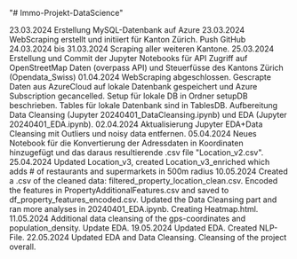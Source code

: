 "# Immo-Projekt-DataScience" 

23.03.2024 Erstellung MySQL-Datenbank auf Azure
23.03.2024 WebScraping erstellt und initiiert für Kanton Zürich. Push GitHub 
24.03.2024 bis 31.03.2024 Scraping aller weiteren Kantone. 
25.03.2024 Erstellung und Commit der Jupyter Notebooks für API Zugriff auf OpenStreetMap Daten (overpass API) und Steuerfüsse des Kantons Zürich (Opendata_Swiss)
01.04.2024 WebScraping abgeschlossen. Gescrapte Daten aus AzureCloud auf lokale Datenbank gespeichert und Azure Subscription gecancelled. Setup für lokale DB in Ordner setupDB beschrieben. Tables für lokale Datenbank sind in TablesDB. Aufbereitung Data Cleansing (Jupyter 20240401_DataCleansing.ipynb) und EDA (Jupyter 20240401_EDA.ipynb). 
02.04.2024 Aktualisierung Jupyter EDA+Data Cleansing mit Outliers und noisy data entfernen. 
05.04.2024 Neues Notebook für die Konvertierung der Adressdaten in Koordinaten hinzugefügt und das daraus resultierende .csv file "Location_v2.csv".
25.04.2024 Updated Location_v3, created Location_v3_enriched which adds # of restaurants and supermarkets in 500m radius
10.05.2024 Created a .csv of the cleaned data: filtered_property_location_clean.csv. Encoded the features in PropertyAdditionalFeatures.csv and saved to df_property_features_encoded.csv. Updated the Data Cleansing part and ran more analyses in 20240401_EDA.ipynb. Creating Heatmap.html.
11.05.2024 Additional data cleansing of the gps-coordinates and population_density. Update EDA.
19.05.2024 Updated EDA. Created NLP-File.
22.05.2024 Updated EDA and Data Cleansing. Cleansing of the project overall.